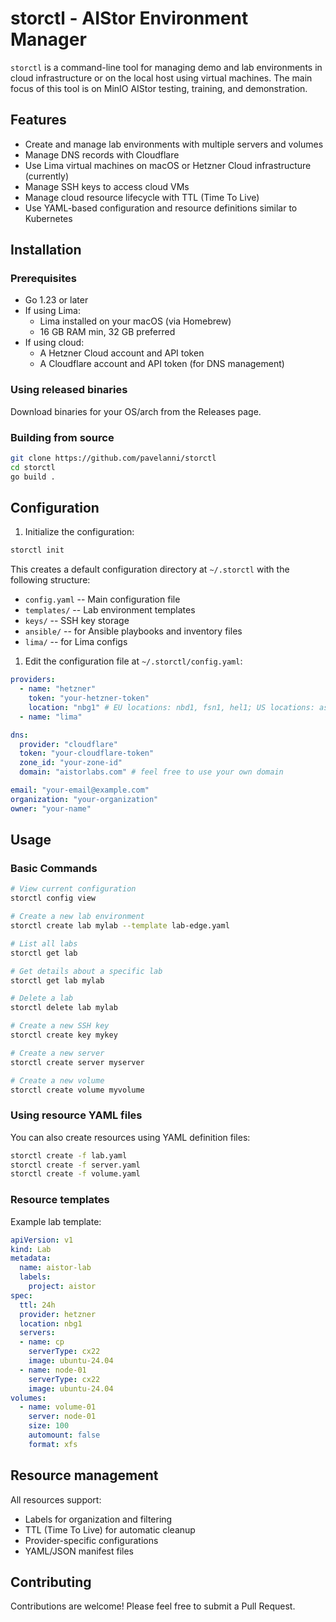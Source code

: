 # storctl - AIStor Environment Manager

`storctl` is a command-line tool for managing demo and lab environments in cloud infrastructure or on the local host using virtual machines.
The main focus of this tool is on MinIO AIStor testing, training, and demonstration.

## Features

- Create and manage lab environments with multiple servers and volumes
- Manage DNS records with Cloudflare
- Use Lima virtual machines on macOS or Hetzner Cloud infrastructure (currently)
- Manage SSH keys to access cloud VMs
- Manage cloud resource lifecycle with TTL (Time To Live)
- Use YAML-based configuration and resource definitions similar to Kubernetes

## Installation

### Prerequisites

- Go 1.23 or later
- If using Lima:
  - Lima installed on your macOS (via Homebrew)
  - 16 GB RAM min, 32 GB preferred
- If using cloud:
  - A Hetzner Cloud account and API token
  - A Cloudflare account and API token (for DNS management)

### Using released binaries

Download binaries for your OS/arch from the Releases page.

### Building from source

```bash
git clone https://github.com/pavelanni/storctl
cd storctl
go build .
```


## Configuration

1. Initialize the configuration:

```bash
storctl init
```

This creates a default configuration directory at `~/.storctl` with the following structure:

- `config.yaml` -- Main configuration file
- `templates/` -- Lab environment templates
- `keys/` -- SSH key storage
- `ansible/` -- for Ansible playbooks and inventory files
- `lima/` -- for Lima configs

1. Edit the configuration file at `~/.storctl/config.yaml`:

```yaml
providers:
  - name: "hetzner"
    token: "your-hetzner-token"
    location: "nbg1" # EU locations: nbd1, fsn1, hel1; US locations: ash, hil; APAC locations: sin
  - name: "lima"

dns:
  provider: "cloudflare"
  token: "your-cloudflare-token"
  zone_id: "your-zone-id"
  domain: "aistorlabs.com" # feel free to use your own domain

email: "your-email@example.com"
organization: "your-organization"
owner: "your-name"
```

## Usage

### Basic Commands

```bash
# View current configuration
storctl config view

# Create a new lab environment
storctl create lab mylab --template lab-edge.yaml

# List all labs
storctl get lab

# Get details about a specific lab
storctl get lab mylab

# Delete a lab
storctl delete lab mylab

# Create a new SSH key
storctl create key mykey

# Create a new server
storctl create server myserver

# Create a new volume
storctl create volume myvolume
```

### Using resource YAML files

You can also create resources using YAML definition files:

```bash
storctl create -f lab.yaml
storctl create -f server.yaml
storctl create -f volume.yaml
```

### Resource templates

Example lab template:

```yaml
apiVersion: v1
kind: Lab
metadata:
  name: aistor-lab
  labels:
    project: aistor
spec:
  ttl: 24h
  provider: hetzner
  location: nbg1
  servers:
  - name: cp
    serverType: cx22
    image: ubuntu-24.04
  - name: node-01
    serverType: cx22
    image: ubuntu-24.04
volumes:
  - name: volume-01
    server: node-01
    size: 100
    automount: false
    format: xfs
```

## Resource management

All resources support:

- Labels for organization and filtering
- TTL (Time To Live) for automatic cleanup
- Provider-specific configurations
- YAML/JSON manifest files

## Contributing

Contributions are welcome! Please feel free to submit a Pull Request.

